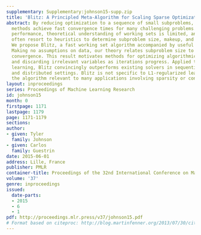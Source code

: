 ```yaml
---
supplementary: Supplementary:johnson15-supp.zip
title: 'Blitz: A Principled Meta-Algorithm for Scaling Sparse Optimization'
abstract: By reducing optimization to a sequence of small subproblems, working set
  methods achieve fast convergence times for many challenging problems. Despite excellent
  performance, theoretical understanding of working sets is limited, and implementations
  often resort to heuristics to determine subproblem size, makeup, and stopping criteria.
  We propose Blitz, a fast working set algorithm accompanied by useful guarantees.
  Making no assumptions on data, our theory relates subproblem size to progress toward
  convergence. This result motivates methods for optimizing algorithmic parameters
  and discarding irrelevant variables as iterations progress. Applied to L1-regularized
  learning, Blitz convincingly outperforms existing solvers in sequential, limited-memory,
  and distributed settings. Blitz is not specific to L1-regularized learning, making
  the algorithm relevant to many applications involving sparsity or constraints.
layout: inproceedings
series: Proceedings of Machine Learning Research
id: johnson15
month: 0
firstpage: 1171
lastpage: 1179
page: 1171-1179
sections: 
author:
- given: Tyler
  family: Johnson
- given: Carlos
  family: Guestrin
date: 2015-06-01
address: Lille, France
publisher: PMLR
container-title: Proceedings of the 32nd International Conference on Machine Learning
volume: '37'
genre: inproceedings
issued:
  date-parts:
  - 2015
  - 6
  - 1
pdf: http://proceedings.mlr.press/v37/johnson15.pdf
# Format based on citeproc: http://blog.martinfenner.org/2013/07/30/citeproc-yaml-for-bibliographies/
---
```

